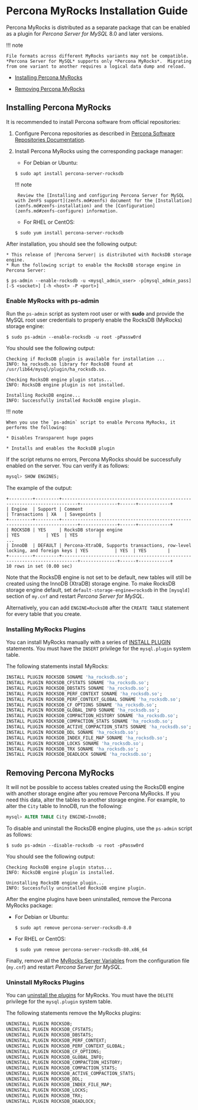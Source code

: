 # Percona MyRocks Installation Guide

Percona MyRocks is distributed as a separate package that can be enabled as a
plugin for *Percona Server for MySQL* 8.0 and later versions.

!!! note

    File formats across different MyRocks variants may not be compatible. *Percona Server for MySQL* supports only *Percona MyRocks*.  Migrating from one variant to another requires a logical data dump and reload.

* [Installing Percona MyRocks](#installing-percona-myrocks)

* [Removing Percona MyRocks](#removing-percona-myrocks)

## Installing Percona MyRocks

It is recommended to install Percona software from official repositories:

1. Configure Percona repositories as described in [Percona Software Repositories Documentation](https://www.percona.com/doc/percona-repo-config/index.html).

2. Install Percona MyRocks using the corresponding package manager:

    * For Debian or Ubuntu:

    ```shell
    $ sudo apt install percona-server-rocksdb
    ```

    !!! note

        Review the [Installing and configuring Percona Server for MySQL with ZenFS support](zenfs.md#zenfs) document for the [Installation](zenfs.md#zenfs-installation) and the [Configuration](zenfs.md#zenfs-configure) information.

    * For RHEL or CentOS:

    ```shell
    $ sudo yum install percona-server-rocksdb
    ```

After installation, you should see the following output:

```text
* This release of |Percona Server| is distributed with RocksDB storage engine.
* Run the following script to enable the RocksDB storage engine in Percona Server:
```

```shell
$ ps-admin --enable-rocksdb -u <mysql_admin_user> -p[mysql_admin_pass] [-S <socket>] [-h <host> -P <port>]
```

### Enable MyRocks with ps-admin

Run the `ps-admin` script as system root user or with **sudo**
and provide the MySQL root user credentials
to properly enable the RocksDB (MyRocks) storage engine:

```shell
$ sudo ps-admin --enable-rocksdb -u root -pPassw0rd
```

You should see the following output:

```text
Checking if RocksDB plugin is available for installation ...
INFO: ha_rocksdb.so library for RocksDB found at /usr/lib64/mysql/plugin/ha_rocksdb.so.

Checking RocksDB engine plugin status...
INFO: RocksDB engine plugin is not installed.

Installing RocksDB engine...
INFO: Successfully installed RocksDB engine plugin.
```

!!! note

    When you use the `ps-admin` script to enable Percona MyRocks, it performs the following:

    * Disables Transparent huge pages
    
    * Installs and enables the RocksDB plugin

If the script returns no errors,
Percona MyRocks should be successfully enabled on the server.
You can verify it as follows:

```sql
mysql> SHOW ENGINES;
```

The example of the output:

```text
+---------+---------+----------------------------------------------------------------------------+--------------+------+------------+
| Engine  | Support | Comment                                                                    | Transactions | XA   | Savepoints |
+---------+---------+----------------------------------------------------------------------------+--------------+------+------------+
| ROCKSDB | YES     | RocksDB storage engine                                                     | YES          | YES  | YES        |
...
| InnoDB  | DEFAULT | Percona-XtraDB, Supports transactions, row-level locking, and foreign keys | YES          | YES  | YES        |
+---------+---------+----------------------------------------------------------------------------+--------------+------+------------+
10 rows in set (0.00 sec)
```

Note that the RocksDB engine is not set to be default,
new tables will still be created using the InnoDB (XtraDB) storage engine.
To make RocksDB storage engine default,
set `default-storage-engine=rocksdb` in the `[mysqld]` section
of `my.cnf` and restart *Percona Server for MySQL*.

Alternatively, you can add `ENGINE=RocksDB`
after the `CREATE TABLE` statement
for every table that you create.

### Installing MyRocks Plugins

You can install MyRocks manually with a series of [INSTALL PLUGIN](https://dev.mysql.com/doc/refman/8.0/en/install-plugin.html) statements. You must have the `INSERT` privilege for the `mysql.plugin` system table.

The following statements install MyRocks:

```sql
INSTALL PLUGIN ROCKSDB SONAME 'ha_rocksdb.so';
INSTALL PLUGIN ROCKSDB_CFSTATS SONAME 'ha_rocksdb.so';
INSTALL PLUGIN ROCKSDB_DBSTATS SONAME 'ha_rocksdb.so';
INSTALL PLUGIN ROCKSDB_PERF_CONTEXT SONAME 'ha_rocksdb.so';
INSTALL PLUGIN ROCKSDB_PERF_CONTEXT_GLOBAL SONAME 'ha_rocksdb.so';
INSTALL PLUGIN ROCKSDB_CF_OPTIONS SONAME 'ha_rocksdb.so';
INSTALL PLUGIN ROCKSDB_GLOBAL_INFO SONAME 'ha_rocksdb.so';
INSTALL PLUGIN ROCKSDB_COMPACTION_HISTORY SONAME 'ha_rocksdb.so';
INSTALL PLUGIN ROCKSDB_COMPACTION_STATS SONAME 'ha_rocksdb.so';
INSTALL PLUGIN ROCKSDB_ACTIVE_COMPACTION_STATS SONAME 'ha_rocksdb.so';
INSTALL PLUGIN ROCKSDB_DDL SONAME 'ha_rocksdb.so';
INSTALL PLUGIN ROCKSDB_INDEX_FILE_MAP SONAME 'ha_rocksdb.so';
INSTALL PLUGIN ROCKSDB_LOCKS SONAME 'ha_rocksdb.so';
INSTALL PLUGIN ROCKSDB_TRX SONAME 'ha_rocksdb.so';
INSTALL PLUGIN ROCKSDB_DEADLOCK SONAME 'ha_rocksdb.so';
```

## Removing Percona MyRocks

It will not be possible to access tables created using the RocksDB engine
with another storage engine after you remove Percona MyRocks.
If you need this data, alter the tables to another storage engine.
For example, to alter the `City` table to InnoDB, run the following:

```sql
mysql> ALTER TABLE City ENGINE=InnoDB;
```

To disable and uninstall the RocksDB engine plugins,
use the `ps-admin` script as follows:

```shell
$ sudo ps-admin --disable-rocksdb -u root -pPassw0rd
```

You should see the following output:

```text
Checking RocksDB engine plugin status...
INFO: RocksDB engine plugin is installed.

Uninstalling RocksDB engine plugin...
INFO: Successfully uninstalled RocksDB engine plugin.
```

After the engine plugins have been uninstalled,
remove the Percona MyRocks package:

* For Debian or Ubuntu:

    ```shell
    $ sudo apt remove percona-server-rocksdb-8.0
    ```

* For RHEL or CentOS:

    ```shell
    $ sudo yum remove percona-server-rocksdb-80.x86_64
    ```

Finally, remove all the [MyRocks Server Variables](variables.md#myrocks-server-variables)
from the configuration file (`my.cnf`)
and restart *Percona Server for MySQL*.

### Uninstall MyRocks Plugins

You can [uninstall the plugins](https://dev.mysql.com/doc/refman/8.0/en/uninstall-plugin.html) for MyRocks. You must have the `DELETE` privilege for the `mysql.plugin` system table.

The following statements remove the MyRocks plugins:

```sql
UNINSTALL PLUGIN ROCKSDB;
UNINSTALL PLUGIN ROCKSDB_CFSTATS;
UNINSTALL PLUGIN ROCKSDB_DBSTATS;
UNINSTALL PLUGIN ROCKSDB_PERF_CONTEXT;
UNINSTALL PLUGIN ROCKSDB_PERF_CONTEXT_GLOBAL;
UNINSTALL PLUGIN ROCKSDB_CF_OPTIONS;
UNINSTALL PLUGIN ROCKSDB_GLOBAL_INFO;
UNINSTALL PLUGIN ROCKSDB_COMPACTION_HISTORY;
UNINSTALL PLUGIN ROCKSDB_COMPACTION_STATS;
UNINSTALL PLUGIN ROCKSDB_ACTIVE_COMPACTION_STATS;
UNINSTALL PLUGIN ROCKSDB_DDL;
UNINSTALL PLUGIN ROCKSDB_INDEX_FILE_MAP;
UNINSTALL PLUGIN ROCKSDB_LOCKS;
UNINSTALL PLUGIN ROCKSDB_TRX;
UNINSTALL PLUGIN ROCKSDB_DEADLOCK;
```
